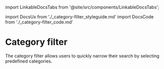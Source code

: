 import LinkableDocsTabs from '@site/src/components/LinkableDocsTabs';

import DocsUx from './\_category-filter_styleguide.md'
import DocsCode from './\_category-filter_code.md'

# Category filter
<!-- introduction start -->
The category filter allows users to quickly narrow their search by selecting predefined categories.
<!-- introduction end -->
<LinkableDocsTabs>
  <DocsUx />
  <DocsCode />
</LinkableDocsTabs>
